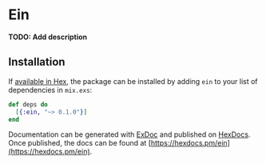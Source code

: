 # Ein

**TODO: Add description**

## Installation

If [available in Hex](https://hex.pm/docs/publish), the package can be installed
by adding `ein` to your list of dependencies in `mix.exs`:

```elixir
def deps do
  [{:ein, "~> 0.1.0"}]
end
```

Documentation can be generated with [ExDoc](https://github.com/elixir-lang/ex_doc)
and published on [HexDocs](https://hexdocs.pm). Once published, the docs can
be found at [https://hexdocs.pm/ein](https://hexdocs.pm/ein).

